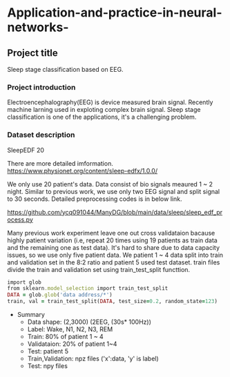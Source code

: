 # Application-and-practice-in-neural-networks-

## Project title 
Sleep stage classification based on EEG.

### Project introduction
Electroencephalography(EEG) is device measured brain signal. Recently machine larning used in exploting complex brain signal. 
Sleep stage classification is one of the applications, it's a challenging problem.

### Dataset description
SleepEDF 20

There are more detailed imformation. https://www.physionet.org/content/sleep-edfx/1.0.0/


We only use 20 patient's data. Data consist of bio signals meaured 1 ~ 2 night. Similar to previous work, we use only two EEG signal and split signal to 30 seconds.
Detailed preprocessing codes is in below link.

https://github.com/ycq091044/ManyDG/blob/main/data/sleep/sleep_edf_process.py


Many previous work experiment leave one out cross validataion bacause highly patient variation (i.e, repeat 20 times using 19 patients as train data and the remaining one as test data).
It's hard to share due to data capacity issues, so we use only five patient data. We patient 1 ~ 4 data split into train and validation set in the 8:2 ratio and patient 5 used test dataset.
train files divide the train and validation set using train_test_split functtion.

```ruby
import glob
from sklearn.model_selection import train_test_split
DATA = glob.glob('data address/*')
train, val = train_test_split(DATA, test_size=0.2, random_state=123)
```



+ Summary
  + Data shape: (2,3000) (2EEG, (30s* 100Hz))  
  + Label: Wake, N1, N2, N3, REM
  + Train: 80% of patient 1 ~ 4
  + Validataion: 20% of patient 1~4 
  + Test: patient 5
  + Train,Validation: npz files ('x':data, 'y' is label)
  + Test: npy files

